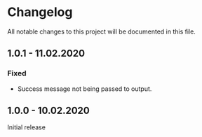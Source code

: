 # Changelog
All notable changes to this project will be documented in this file.

## 1.0.1 - 11.02.2020

### Fixed
- Success message not being passed to output.

## 1.0.0 - 10.02.2020

Initial release
